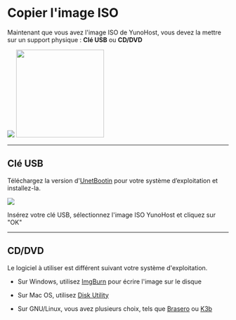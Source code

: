# Copier l'image ISO

Maintenant que vous avez l'image ISO de YunoHost, vous devez la mettre sur un support physique : **Clé USB** ou **CD/DVD**

<img src="https://yunohost.org/images/usb_key.png">
<img src="https://yunohost.org/images/cd.jpg" width=200>

---

## Clé USB

Téléchargez la version d'<a href="http://unetbootin.sourceforge.net/" target="_blank">UnetBootin</a> pour votre système d’exploitation et installez-la.

<img src="https://yunohost.org/images/unetbootin.png">

Insérez votre clé USB, sélectionnez l'image ISO YunoHost et cliquez sur "OK"


---

## CD/DVD

Le logiciel à utiliser est différent suivant votre système d'exploitation.

* Sur Windows, utilisez [ImgBurn](http://www.imgburn.com/) pour écrire l'image sur le disque

* Sur Mac OS, utilisez [Disk Utility](http://support.apple.com/kb/ph7025)

* Sur GNU/Linux, vous avez plusieurs choix, tels que [Brasero](https://wiki.gnome.org/Apps/Brasero) ou [K3b](http://www.k3b.org/)
